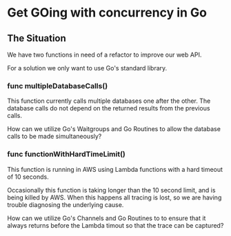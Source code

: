 # Get GOing with concurrency in Go

## The Situation
 
We have two functions in need of a refactor to improve our web API.

For a solution we only want to use Go's standard library.

### func multipleDatabaseCalls()

This function currently calls multiple databases one after the other.
The database calls do not depend on the returned results from the previous calls.

How can we utilize Go's Waitgroups and Go Routines to allow the database calls to be made simultaneously?

### func functionWithHardTimeLimit()

This function is running in AWS using Lambda functions with a hard timeout of 10 seconds.

Occasionally this function is taking longer than the 10 second limit, and is being killed by AWS.
When this happens all tracing is lost, so we are having trouble diagnosing the underlying cause.

How can we utilize Go's Channels and Go Routines to to ensure that it always returns before the Lambda timout so that the trace can be captured?